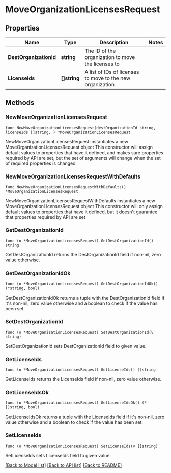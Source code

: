 # MoveOrganizationLicensesRequest

## Properties

Name | Type | Description | Notes
------------ | ------------- | ------------- | -------------
**DestOrganizationId** | **string** | The ID of the organization to move the licenses to | 
**LicenseIds** | **[]string** | A list of IDs of licenses to move to the new organization | 

## Methods

### NewMoveOrganizationLicensesRequest

`func NewMoveOrganizationLicensesRequest(destOrganizationId string, licenseIds []string, ) *MoveOrganizationLicensesRequest`

NewMoveOrganizationLicensesRequest instantiates a new MoveOrganizationLicensesRequest object
This constructor will assign default values to properties that have it defined,
and makes sure properties required by API are set, but the set of arguments
will change when the set of required properties is changed

### NewMoveOrganizationLicensesRequestWithDefaults

`func NewMoveOrganizationLicensesRequestWithDefaults() *MoveOrganizationLicensesRequest`

NewMoveOrganizationLicensesRequestWithDefaults instantiates a new MoveOrganizationLicensesRequest object
This constructor will only assign default values to properties that have it defined,
but it doesn't guarantee that properties required by API are set

### GetDestOrganizationId

`func (o *MoveOrganizationLicensesRequest) GetDestOrganizationId() string`

GetDestOrganizationId returns the DestOrganizationId field if non-nil, zero value otherwise.

### GetDestOrganizationIdOk

`func (o *MoveOrganizationLicensesRequest) GetDestOrganizationIdOk() (*string, bool)`

GetDestOrganizationIdOk returns a tuple with the DestOrganizationId field if it's non-nil, zero value otherwise
and a boolean to check if the value has been set.

### SetDestOrganizationId

`func (o *MoveOrganizationLicensesRequest) SetDestOrganizationId(v string)`

SetDestOrganizationId sets DestOrganizationId field to given value.


### GetLicenseIds

`func (o *MoveOrganizationLicensesRequest) GetLicenseIds() []string`

GetLicenseIds returns the LicenseIds field if non-nil, zero value otherwise.

### GetLicenseIdsOk

`func (o *MoveOrganizationLicensesRequest) GetLicenseIdsOk() (*[]string, bool)`

GetLicenseIdsOk returns a tuple with the LicenseIds field if it's non-nil, zero value otherwise
and a boolean to check if the value has been set.

### SetLicenseIds

`func (o *MoveOrganizationLicensesRequest) SetLicenseIds(v []string)`

SetLicenseIds sets LicenseIds field to given value.



[[Back to Model list]](../README.md#documentation-for-models) [[Back to API list]](../README.md#documentation-for-api-endpoints) [[Back to README]](../README.md)


